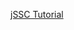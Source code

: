 <a href="http://tech.lalitbhatt.net/2015/10/java-simple-serial-connector-jssc.html">jSSC Tutorial</a>
